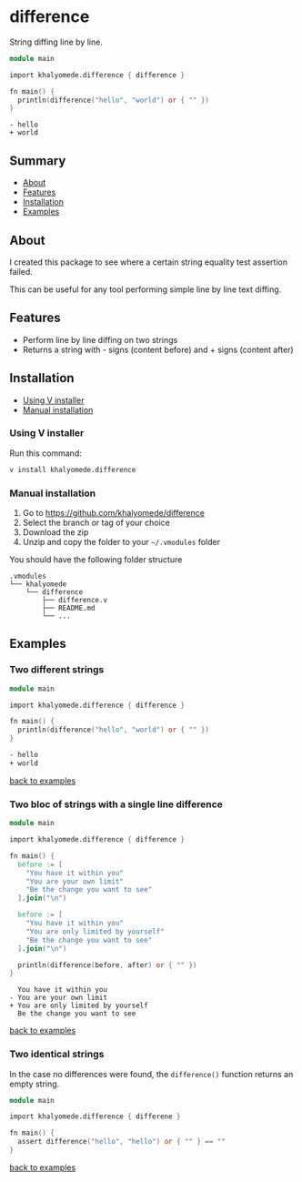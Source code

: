 # difference

String diffing line by line.

```v
module main

import khalyomede.difference { difference }

fn main() {
  println(difference("hello", "world") or { "" })
}
```

```
- hello
+ world
```

## Summary

- [About](#about)
- [Features](#features)
- [Installation](#installation)
- [Examples](#examples)

## About

I created this package to see where a certain string equality test assertion failed.

This can be useful for any tool performing simple line by line text diffing.

## Features

- Perform line by line diffing on two strings
- Returns a string with - signs (content before) and + signs (content after)

## Installation

- [Using V installer](#using-v-installer)
- [Manual installation](#manual-installation)

### Using V installer

Run this command:

```v
v install khalyomede.difference
```

### Manual installation

1. Go to https://github.com/khalyomede/difference
2. Select the branch or tag of your choice
3. Download the zip
4. Unzip and copy the folder to your `~/.vmodules` folder

You should have the following folder structure

```
.vmodules
└── khalyomede
    └── difference
        ├── difference.v
        ├── README.md
        └── ...
```

## Examples

### Two different strings

```v
module main

import khalyomede.difference { difference }

fn main() {
  println(difference("hello", "world") or { "" })
}
```

```bash
- hello
+ world
```

[back to examples](#examples)

### Two bloc of strings with a single line difference

```v
module main

import khalyomede.difference { difference }

fn main() {
  before := [
    "You have it within you"
    "You are your own limit"
    "Be the change you want to see"
  ].join("\n")

  before := [
    "You have it within you"
    "You are only limited by yourself"
    "Be the change you want to see"
  ].join("\n")

  println(difference(before, after) or { "" })
}
```

```
  You have it within you
- You are your own limit
+ You are only limited by yourself
  Be the change you want to see
```

[back to examples](#examples)

### Two identical strings

In the case no differences were found, the `difference()` function returns an empty string.

```v
module main

import khalyomede.difference { differene }

fn main() {
  assert difference("hello", "hello") or { "" } == ""
}
```

[back to examples](#examples)